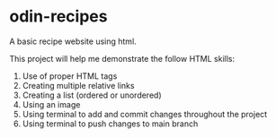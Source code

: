 # odin-recipes

A basic recipe website using html.

This project will help me demonstrate the follow HTML skills:
1. Use of proper HTML tags
2. Creating multiple relative links
3. Creating a list (ordered or unordered)
4. Using an image
5. Using terminal to add and commit changes throughout the project
6. Using terminal to push changes to main branch
